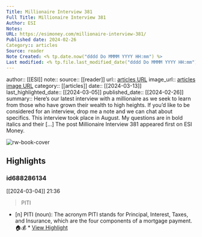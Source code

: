 ```yaml
---
Title: Millionaire Interview 381
Full Title: Millionaire Interview 381
Author: ESI
Notes: 
URL: https://esimoney.com/millionaire-interview-381/
Published date: 2024-02-26
Category:: articles
Source: reader
Note Created: <% tp.date.now("dddd Do MMMM YYYY HH:mm") %>
Last modified: <% tp.file.last_modified_date("dddd Do MMMM YYYY HH:mm") %>
---
```

author:: [[ESI]]
note:: 
source:: [[reader]]
url:: [articles URL](https://esimoney.com/millionaire-interview-381/)
image_url:: [articles image URL](https://esimoney.com/wp-content/uploads/2024/03/Beach-on-Grand-Turk-new.jpg)
category:: [[articles]]
date:: [[2024-03-13]]
last_highlighted_date:: [[2024-03-05]]
published_date:: [[2024-02-26]]
summary:: Here’s our latest interview with a millionaire as we seek to learn from those who have grown their wealth to high heights. If you’d like to be considered for an interview, drop me a note and we can chat about specifics. This interview took place in August. My questions are in bold italics and their […]
The post Millionaire Interview 381 appeared first on ESI Money.

![rw-book-cover](https://esimoney.com/wp-content/uploads/2024/03/Beach-on-Grand-Turk-new.jpg)

## Highlights
### id688286134
[[2024-03-04]] 21:36
> PITI

- [n] PITI (noun): The acronym PITI stands for Principal, Interest, Taxes, and Insurance, which are the four components of a mortgage payment. 🏠💰  * [View Highlight](https://read.readwise.io/read/01hr6ay41m9vannnzq5be2khvd)


